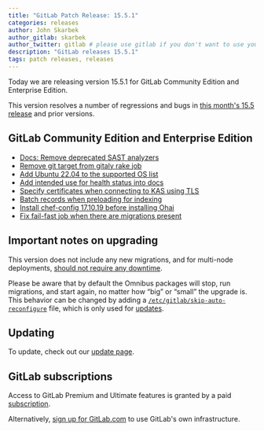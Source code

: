 ```yaml
---
title: "GitLab Patch Release: 15.5.1"
categories: releases
author: John Skarbek
author_gitlab: skarbek
author_twitter: gitlab # please use gitlab if you don't want to use your own
description: "GitLab releases 15.5.1"
tags: patch releases, releases
---
```


<!-- For detailed instructions on how to complete this, please see https://gitlab.com/gitlab-org/release/docs/blob/master/general/patch/blog-post.md -->

Today we are releasing version 15.5.1 for GitLab Community Edition and Enterprise Edition.

This version resolves a number of regressions and bugs in
[this month's 15.5 release](/releases/2022/10/22/gitlab-15-5-released/) and
prior versions.

## GitLab Community Edition and Enterprise Edition

<!--
- [Description](GitLab MR LINK)
- [Description](GitLab MR LINK)
-->

* [Docs: Remove deprecated SAST analyzers](https://gitlab.com/gitlab-org/gitlab/-/merge_requests/97451)
* [Remove git target from gitaly rake job](https://gitlab.com/gitlab-org/gitlab/-/merge_requests/98927)
* [Add Ubuntu 22.04 to the supported OS list](https://gitlab.com/gitlab-org/gitlab/-/merge_requests/99098)
* [Add intended use for health status into docs](https://gitlab.com/gitlab-org/gitlab/-/merge_requests/101109)
* [Specify certificates when connecting to KAS using TLS](https://gitlab.com/gitlab-org/gitlab/-/merge_requests/101571)
* [Batch records when preloading for indexing](https://gitlab.com/gitlab-org/gitlab/-/merge_requests/101636)
* [Install chef-config 17.10.19 before installing Ohai](https://gitlab.com/gitlab-org/omnibus-gitlab/-/merge_requests/6466)
* [Fix fail-fast job when there are migrations present](https://gitlab.com/gitlab-org/gitlab/-/merge_requests/101824)
<!-- {{ MERGE_REQUEST_LIST }} -->

## Important notes on upgrading

This version does not include any new migrations, and for multi-node deployments, [should not require any downtime](https://docs.gitlab.com/ee/update/#upgrading-without-downtime).

Please be aware that by default the Omnibus packages will stop, run migrations,
and start again, no matter how “big” or “small” the upgrade is. This behavior
can be changed by adding a [`/etc/gitlab/skip-auto-reconfigure`](http://docs.gitlab.com/omnibus/update/README.html) file,
which is only used for [updates](https://docs.gitlab.com/omnibus/update/README.html).

## Updating

To update, check out our [update page](/update/).

## GitLab subscriptions

Access to GitLab Premium and Ultimate features is granted by a paid [subscription](/pricing/).

Alternatively, [sign up for GitLab.com](https://gitlab.com/users/sign_in)
to use GitLab's own infrastructure.
